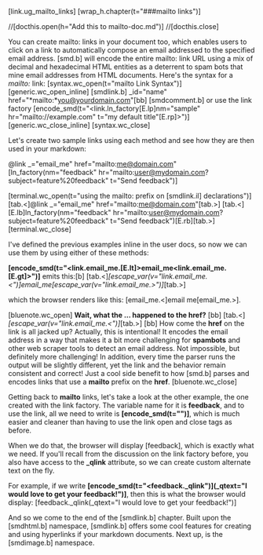[link.ug_mailto_links]
[wrap_h.chapter(t="###mailto links")]

//[docthis.open(h="Add this to mailto-doc.md")]
//[docthis.close]

You can create mailto: links in your document too, which enables users to click on a link to automatically compose an email addressed to the specified email address. [smd.b] will encode the entire mailto: link URL using a mix of decimal and hexadecimal HTML entities as a deterrent to spam bots that mine email addresses from HTML documents. Here's the syntax for a *mailto:* link:
[syntax.wc_open(t="mailto Link Syntax")]
    [generic.wc_open_inline]
        [smdlink.b] _id="name" href="*mailto:*you@yourdomain.com"[bb]
        [smdcomment.b] or use the link factory
        [encode_smd(t="<link.ln_factory[E.lp]nm=\"sample\" hr=\"mailto://example.com\" t=\"my default title\"[E.rp]>")]
    [generic.wc_close_inline]
[syntax.wc_close]

Let's create two sample links using each method and see how they are then used in your markdown:

@link _="email_me" href="mailto:me@domain.com"
[ln_factory(nm="feedback" hr="mailto:user@mydomain.com?subject=feature%20feedback" t="Send feedback")]

[terminal.wc_open(t="using the mailto: prefix on [smdlink.il] declarations")]
    [tab.<]@link _="email_me" href="mailto:me@domain.com"[tab.>]
    [tab.<][E.lb]ln_factory(nm="feedback" hr="mailto:user@mydomain.com?subject=feature%20feedback" t="Send feedback")[E.rb][tab.>]
[terminal.wc_close]

I've defined the previous examples inline in the user docs, so now we can use them by using either of these methods:

**[encode_smd(t="<link.email_me.[E.lt]>email_me<link.email_me.[E.gt]>")]** emits this:[b]
[tab.<]*[escape_var(v="link.email_me.<")]*email_me*[escape_var(v="link.email_me.>")]*[tab.>]

which the browser renders like this: [email_me.<]email me[email_me.>].

[bluenote.wc_open]
**Wait, what the ... happened to the href?**
[bb]
[tab.<]*[escape_var(v="link.email_me.<")]*[tab.>]
[bb]
How come the **href** on the link is all jacked up? Actually, this is intentional! It encodes the email address in a way that makes it a bit more challenging for **spambots** and other web scraper tools to detect an email address. Not impossible, but definitely more challenging! In addition, every time the parser runs the output will be slightly different, yet the link and the behavior remain consistent and correct! Just a cool side benefit to how [smd.b] parses and encodes links that use a **mailto** prefix on the **href**.
[bluenote.wc_close]

Getting back to **mailto** links, let's take a look at the other example, the one created with the link factory. The variable name for it is **feedback**, and to use the link, all we need to write is **[encode_smd(t="<feedback>")]**, which is much easier and cleaner than having to use the link open and close tags as before.

When we do that, the browser will display [feedback], which is exactly what we need. If you'll recall from the discussion on the link factory before, you also have access to the **_qlink** attribute, so we can create custom alternate text on the fly. 

For example, if we write **[encode_smd(t="<feedback._qlink")](_qtext="I would love to get your feedback!")]**, then this is what the browser would display: [feedback._qlink(_qtext="I would love to get your feedback!")]

And so we come to the end of the [smdlink.b] chapter. Built upon the [smdhtml.b] namespace, [smdlink.b] offers some cool features for creating and using hyperlinks if your markdown documents. Next up, is the [smdimage.b] namespace.
